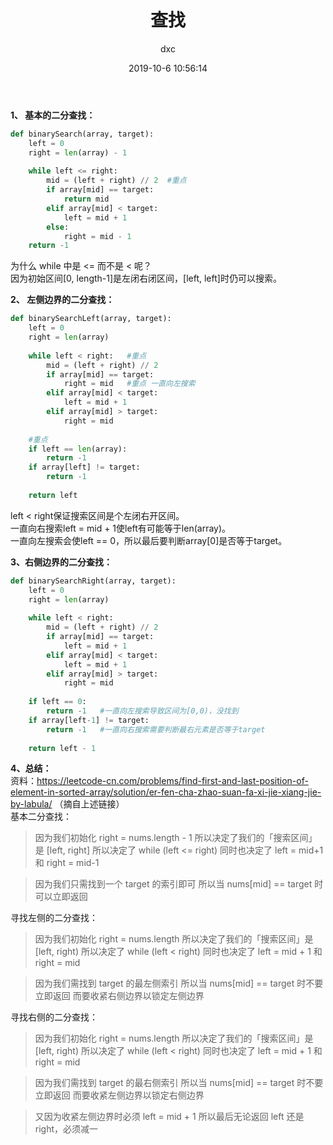 ﻿---
layout:     post
title:      "查找"
date:       2019-10-6 10:56:14
author:     "dxc"
header-img: "img/post-bg-malaban.jpg"
tags:
    - 刷题
---
 
**1、 基本的二分查找：**  
```python
def binarySearch(array, target):
    left = 0
    right = len(array) - 1
    
    while left <= right:
        mid = (left + right) // 2  #重点
        if array[mid] == target:
            return mid
        elif array[mid] < target:
            left = mid + 1
        else:
            right = mid - 1
    return -1
```
为什么 while 中是 <= 而不是 < 呢？  
因为初始区间[0, length-1]是左闭右闭区间，[left, left]时仍可以搜索。  

**2、 左侧边界的二分查找：**  
```python
def binarySearchLeft(array, target):
    left = 0
    right = len(array)
    
    while left < right:   #重点
        mid = (left + right) // 2
        if array[mid] == target:
            right = mid   #重点 一直向左搜索
        elif array[mid] < target:
            left = mid + 1
        elif array[mid] > target:
            right = mid
    
    #重点
    if left == len(array):
        return -1
    if array[left] != target:
        return -1
    
    return left
```
left < right保证搜索区间是个左闭右开区间。  
一直向右搜索left = mid + 1使left有可能等于len(array)。   
一直向左搜索会使left == 0，所以最后要判断array[0]是否等于target。  

**3、右侧边界的二分查找：**   
```python
def binarySearchRight(array, target):
    left = 0
    right = len(array)
    
    while left < right:
        mid = (left + right) // 2
        if array[mid] == target:
            left = mid + 1
        elif array[mid] < target:
            left = mid + 1
        elif array[mid] > target:
            right = mid
            
    if left == 0:
        return -1   #一直向左搜索导致区间为[0,0)，没找到
    if array[left-1] != target:
        return -1   #一直向右搜索需要判断最右元素是否等于target
            
    return left - 1
```

**4、总结：**  
资料：<https://leetcode-cn.com/problems/find-first-and-last-position-of-element-in-sorted-array/solution/er-fen-cha-zhao-suan-fa-xi-jie-xiang-jie-by-labula/>
（摘自上述链接）   
基本二分查找：  
> 因为我们初始化 right = nums.length - 1
所以决定了我们的「搜索区间」是 [left, right]
所以决定了 while (left <= right)
同时也决定了 left = mid+1 和 right = mid-1

> 因为我们只需找到一个 target 的索引即可
所以当 nums[mid] == target 时可以立即返回   

寻找左侧的二分查找：  
> 因为我们初始化 right = nums.length
所以决定了我们的「搜索区间」是 [left, right)
所以决定了 while (left < right)
同时也决定了 left = mid + 1 和 right = mid

> 因为我们需找到 target 的最左侧索引
所以当 nums[mid] == target 时不要立即返回
而要收紧右侧边界以锁定左侧边界     

寻找右侧的二分查找：   
> 因为我们初始化 right = nums.length
所以决定了我们的「搜索区间」是 [left, right)
所以决定了 while (left < right)
同时也决定了 left = mid + 1 和 right = mid

> 因为我们需找到 target 的最右侧索引
所以当 nums[mid] == target 时不要立即返回
而要收紧左侧边界以锁定右侧边界

> 又因为收紧左侧边界时必须 left = mid + 1
所以最后无论返回 left 还是 right，必须减一   
